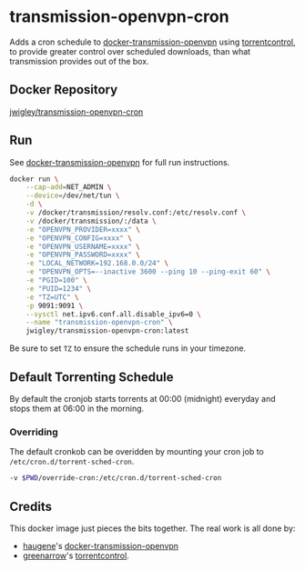 # transmission-openvpn-cron

Adds a cron schedule to [docker-transmission-openvpn](https://github.com/haugene/docker-transmission-openvpn) using 
[torrentcontrol](https://gist.github.com/greenarrow/642874), to provide greater control over scheduled downloads,
 than what transmission provides out of the box.

## Docker Repository

[jwigley/transmission-openvpn-cron](https://hub.docker.com/r/jwigley/transmission-openvpn-cron)

## Run

See [docker-transmission-openvpn](https://github.com/haugene/docker-transmission-openvpn) for full run instructions.

```bash
docker run \
    --cap-add=NET_ADMIN \
    --device=/dev/net/tun \
    -d \
    -v /docker/transmission/resolv.conf:/etc/resolv.conf \
    -v /docker/transmission/:/data \
    -e "OPENVPN_PROVIDER=xxxx" \
    -e "OPENVPN_CONFIG=xxxx" \
    -e "OPENVPN_USERNAME=xxxx" \
    -e "OPENVPN_PASSWORD=xxxx" \
    -e "LOCAL_NETWORK=192.168.0.0/24" \
    -e "OPENVPN_OPTS=--inactive 3600 --ping 10 --ping-exit 60" \
    -e "PGID=100" \
    -e "PUID=1234" \
    -e "TZ=UTC" \
    -p 9091:9091 \
    --sysctl net.ipv6.conf.all.disable_ipv6=0 \
    --name "transmission-openvpn-cron" \
    jwigley/transmission-openvpn-cron:latest
```

Be sure to set `TZ` to ensure the schedule runs in your timezone.

## Default Torrenting Schedule

By default the cronjob starts torrents at 00:00 (midnight) everyday and stops them at 06:00 in the morning.

### Overriding

The default cronkob can be overidden by mounting your cron job to `/etc/cron.d/torrent-sched-cron`.

```bash
-v $PWD/override-cron:/etc/cron.d/torrent-sched-cron
```

## Credits

This docker image just pieces the bits together. The real work is all done by:
  - [haugene](https://github.com/haugene)'s [docker-transmission-openvpn](https://github.com/haugene/docker-transmission-openvpn)
  - [greenarrow](https://github.com/greenarrow)'s [torrentcontrol](https://gist.github.com/greenarrow/642874).
